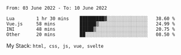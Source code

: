 <!--START_SECTION:waka-->

```text
From: 03 June 2022 - To: 10 June 2022

Lua        1 hr 30 mins    █████████▓░░░░░░░░░░░░░░░   38.60 %
Vue.js     58 mins         ██████▒░░░░░░░░░░░░░░░░░░   24.99 %
INI        48 mins         █████▒░░░░░░░░░░░░░░░░░░░   20.75 %
Other      20 mins         ██░░░░░░░░░░░░░░░░░░░░░░░   08.50 %
```

<!--END_SECTION:waka-->
My Stack: `html, css, js, vue, svelte`
